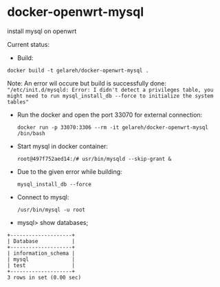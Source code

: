 # docker-openwrt-mysql
install mysql on openwrt

Current status:

* Build:
   
 `docker build -t gelareh/docker-openwrt-mysql .`

 Note: An error wil occure but build is successfully done:
```  "/etc/init.d/mysqld: Error: I didn't detect a privileges table, you might need to run mysql_install_db --force to initialize the system tables"```

 
 * Run the docker and open the port 33070 for external connection:
  
	`docker run -p 33070:3306 --rm -it gelareh/docker-openwrt-mysql /bin/bash`

* Start mysql in docker container:

    `root@497f752aed14:/# usr/bin/mysqld --skip-grant &`

* Due to the given error while building:

	 `mysql_install_db --force`

* Connect to mysql:

	`/usr/bin/mysql -u root`

* mysql> show databases;
``` 
+--------------------+
| Database           |
+--------------------+
| information_schema |
| mysql              |
| test               |
+--------------------+
3 rows in set (0.00 sec)
``` 
